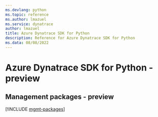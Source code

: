 ```yaml
---
ms.devlang: python
ms.topic: reference
ms.author: lmazuel
ms.service: dynatrace
author: lmazuel
title: Azure Dynatrace SDK for Python
description: Reference for Azure Dynatrace SDK for Python
ms.data: 08/08/2022
---
```

# Azure Dynatrace SDK for Python - preview

## Management packages - preview
[!INCLUDE [mgmt-packages](dynatrace-mgmt-index.md)]
